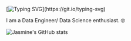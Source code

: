 [![Typing SVG](https://readme-typing-svg.herokuapp.com?color=9E30DC&lines=Hello+%F0%9F%91%8B;Welcome+to+my+GitHub+profile+!!!)](https://git.io/typing-svg)

I am a Data Engineer/ Data Science enthusiast. :nerd_face:  


![Jasmine's GitHub stats](https://github-readme-stats.vercel.app/api?username=JasmineChhotaray&show_icons=true&theme=solarized-light)


